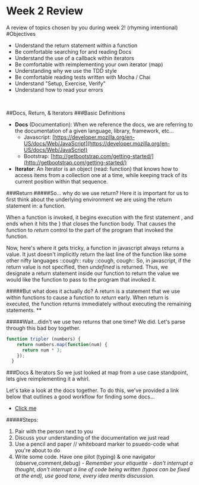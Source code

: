 # Week 2 Review
A review of topics chosen by you during week 2! (rhyming intentional)
#Objectives
* Understand the return statement within a function
* Be comfortable searching for and reading Docs
* Understand the use of a callback within iterators
* Be comfortable with reimplementing your own iterator (map)
* Understanding why we use the TDD style
* Be comfortable reading tests written with Mocha / Chai
* Understand "Setup, Exercise, Verify"
* Understand how to read your errors
  

&nbsp;

##Docs, Return, & Iterators
###Basic Definitions
* **Docs** (Documentation): When we reference the docs, we are referring to the documentation of a given language, library, framework, etc... 
	* Javascript: [https://developer.mozilla.org/en-US/docs/Web/JavaScript](https://developer.mozilla.org/en-US/docs/Web/JavaScript)
	* Bootstrap: [http://getbootstrap.com/getting-started/](http://getbootstrap.com/getting-started/)	
* **Iterator**: An Iterator is an object (read: function) that knows how to access items from a collection one at a time, while keeping track of its current position within that sequence.

###Return
#####So... why do we use return?
Here it is important for us to first think about the underlying environment we are using the return statement in: a function.

When a function is invoked, it begins execution with the first statement , and ends when it hits the } that closes the function body. That causes the function to *return* control to the part of the program that invoked the function.

Now, here's where it gets tricky, a function in javascript always 
returns a value. It just doesn't implicitly return the last line of the function like some other nifty languages ::cough:: ruby ::cough, cough:: So, in javascript, if the return value is not specified, then *undefined* is returned. Thus, we designate a return statement inside our function to return the value we would like the function to pass to the program that invoked it.

#####But what does it actually do?
A return is a statement that we use within functions to cause a function to *return* early. When return is executed, the function returns immediately without executing the remaining statements. **

#####Wait...didn't we use two returns that one time?
We did. Let's parse through this bad boy together. 
 
```javascript
function tripler (numbers) {
    return numbers.map(function(num) {
      return num * 3;
    });
  }
```
###Docs & Iterators
So we just looked at map from a use case standpoint, lets give reimplementing it a whirl. 

Let's take a look at the docs together. To do this, we've provided a link below that outlines a good workflow for finding some docs...

* [Click me](http://lmgtfy.com/?q=javascript+map+mdn)

#####Steps:
1. Pair with the person next to you
2. Discuss your understanding of the documentation we just read
3. Use a pencil and paper // whiteboard marker to psuedo-code what you're about to do
4. Write some code. Have one pilot (typing) & one navigator (observe,comment,debug) - *Remember your etiquette - don't interrupt a thought,  don't interrupt a line of code being written (typos can be fixed at the end), use good tone, every idea merits discussion.* 


